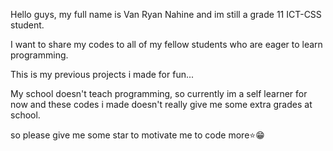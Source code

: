 Hello guys, my full name is Van Ryan Nahine and im still a grade 11 ICT-CSS student.

I want to share my codes to all of my fellow students who are eager to learn programming.


This is my previous projects i made for fun... 

My school doesn't teach programming, so currently im a self learner for now and these codes i made doesn't really give me some extra grades at school.

so please give me some star to motivate me to code more⭐😁
